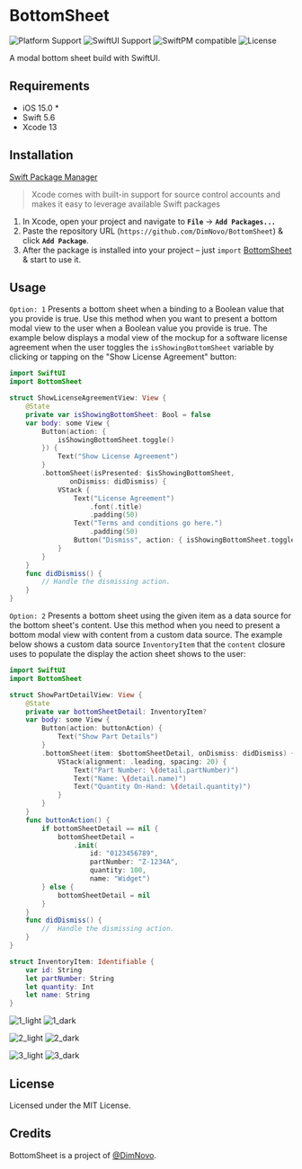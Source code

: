# BottomSheet

![Platform Support](https://shields.io/badge/Platform-iOS-lightgray?logo=apple&style=flat)
![SwiftUI Support](https://shields.io/badge/SwiftUI-3.0-7b68ee?logo=Swift&style=flat)
![SwiftPM compatible](https://shields.io/badge/SwiftPM-compatible-9acd32?logo=Swift&style=flat)
![License](https://shields.io/badge/License-MIT-informational?style=flat)

A modal bottom sheet build with SwiftUI.

## Requirements

- iOS 15.0 *
- Swift 5.6
- Xcode 13

## Installation

[Swift Package Manager](https://swift.org/package-manager/)

>Xcode comes with built-in support for source control accounts and makes it easy to leverage available Swift packages

1. In Xcode, open your project and navigate to **`File`** → **`Add Packages...`**
2. Paste the repository URL (`https://github.com/DimNovo/BottomSheet`) & click **`Add Package`**.
3. After the package is installed into your project – just `import` [BottomSheet](https://github.com/DimNovo/BottomSheet) & start to use it.

## Usage

`Option: 1`
    Presents a bottom sheet when a binding to a Boolean value that you
    provide is true.
    Use this method when you want to present a bottom modal view to the
    user when a Boolean value you provide is true. The example
    below displays a modal view of the mockup for a software license
    agreement when the user toggles the `isShowingBottomSheet`
    variable by clicking or tapping on the "Show License Agreement" button:

```swift
import SwiftUI
import BottomSheet

struct ShowLicenseAgreementView: View {
    @State
    private var isShowingBottomSheet: Bool = false
    var body: some View {
        Button(action: {
            isShowingBottomSheet.toggle()
        }) {
            Text("Show License Agreement")
        }
        .bottomSheet(isPresented: $isShowingBottomSheet,
               onDismiss: didDismiss) {
            VStack {
                Text("License Agreement")
                    .font(.title)
                    .padding(50)
                Text("Terms and conditions go here.")
                    .padding(50)
                Button("Dismiss", action: { isShowingBottomSheet.toggle() })
            }
        }
    }
    func didDismiss() {
        // Handle the dismissing action.
    }
}
```
`Option: 2`
     Presents a bottom sheet using the given item as a data source
     for the bottom sheet's content.
     Use this method when you need to present a bottom modal view with content
     from a custom data source. The example below shows a custom data source
     `InventoryItem` that the `content` closure uses to populate the display
     the action sheet shows to the user:

```swift
import SwiftUI
import BottomSheet

struct ShowPartDetailView: View {
    @State
    private var bottomSheetDetail: InventoryItem?
    var body: some View {
        Button(action: buttonAction) {
            Text("Show Part Details")
        }
        .bottomSheet(item: $bottomSheetDetail, onDismiss: didDismiss) { detail in
            VStack(alignment: .leading, spacing: 20) {
                Text("Part Number: \(detail.partNumber)")
                Text("Name: \(detail.name)")
                Text("Quantity On-Hand: \(detail.quantity)")
            }
        }
    }
    func buttonAction() {
        if bottomSheetDetail == nil {
            bottomSheetDetail =
                .init(
                    id: "0123456789",
                    partNumber: "Z-1234A",
                    quantity: 100,
                    name: "Widget")
        } else {
            bottomSheetDetail = nil
        }
    }
    func didDismiss() {
        //  Handle the dismissing action.
    }
}

struct InventoryItem: Identifiable {
    var id: String
    let partNumber: String
    let quantity: Int
    let name: String
}
```

![1_light](https://user-images.githubusercontent.com/45280105/171779940-1c1dc62e-e747-48e8-a701-70c9ea3fcfe0.gif) ![1_dark](https://user-images.githubusercontent.com/45280105/171779955-fb61a3b8-d106-4e42-ac00-e7ed2884d16e.gif)

![2_light](https://user-images.githubusercontent.com/45280105/171779977-1985a61b-fe7f-4b8e-a7a4-2e0e335d33c3.gif) ![2_dark](https://user-images.githubusercontent.com/45280105/171779985-4b439b5e-36f7-4ca2-b999-19c7ac92e362.gif) 

![3_light](https://user-images.githubusercontent.com/45280105/171883065-6303ad09-d87b-4454-839b-a8138cb8368a.gif) ![3_dark](https://user-images.githubusercontent.com/45280105/171882416-727f1326-3609-4556-9c76-d308d039033f.gif)

## License

Licensed under the MIT License.

## Credits

BottomSheet is a project of [@DimNovo](https://github.com/DimNovo).
